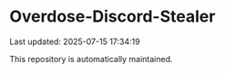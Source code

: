# Overdose-Discord-Stealer

Last updated: 2025-07-15 17:34:19

This repository is automatically maintained.
